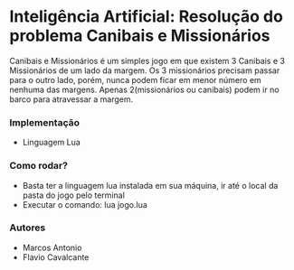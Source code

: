 # Inteligência Artificial: Resolução do problema Canibais e Missionários

Canibais e Missionários é um simples jogo em que existem 3 Canibais e 3 Missionários de um lado da margem.
Os 3 missionários precisam passar para o outro lado, porém, nunca podem ficar em menor número em nenhuma das margens.
Apenas 2(missionários ou canibais) podem ir no barco para atravessar a margem.

### Implementação
* Linguagem Lua

### Como rodar?
* Basta ter a linguagem lua instalada em sua máquina, ir até o local da pasta do jogo pelo terminal
* Executar o comando: lua jogo.lua

### Autores
* Marcos Antonio
* Flavio Cavalcante


